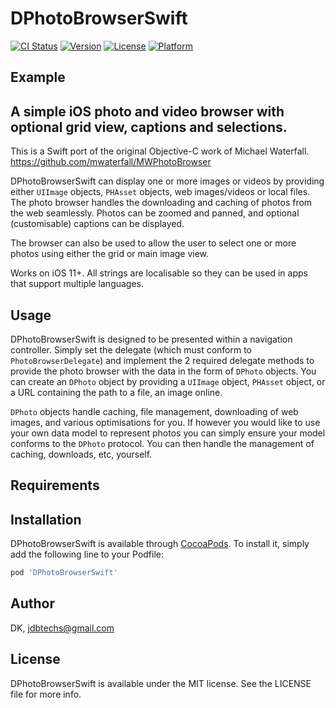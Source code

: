 # DPhotoBrowserSwift

[![CI Status](https://img.shields.io/travis/DK/DPhotoBrowserSwift.svg?style=flat)](https://travis-ci.org/DK/DPhotoBrowserSwift)
[![Version](https://img.shields.io/cocoapods/v/DPhotoBrowserSwift.svg?style=flat)](https://cocoapods.org/pods/DPhotoBrowserSwift)
[![License](https://img.shields.io/cocoapods/l/DPhotoBrowserSwift.svg?style=flat)](https://cocoapods.org/pods/DPhotoBrowserSwift)
[![Platform](https://img.shields.io/cocoapods/p/DPhotoBrowserSwift.svg?style=flat)](https://cocoapods.org/pods/DPhotoBrowserSwift)

## Example

## A simple iOS photo and video browser with optional grid view, captions and selections.

This is a Swift port of the original Objective-C work of Michael Waterfall.
https://github.com/mwaterfall/MWPhotoBrowser

DPhotoBrowserSwift can display one or more images or videos by providing either `UIImage` objects, `PHAsset` objects, web images/videos or local files. The photo browser handles the downloading and caching of photos from the web seamlessly. Photos can be zoomed and panned, and optional (customisable) captions can be displayed.

The browser can also be used to allow the user to select one or more photos using either the grid or main image view.

Works on iOS 11+. All strings are localisable so they can be used in apps that support multiple languages.



## Usage

DPhotoBrowserSwift is designed to be presented within a navigation controller. Simply set the delegate (which must conform to `PhotoBrowserDelegate`) and implement the 2 required delegate methods to provide the photo browser with the data in the form of `DPhoto` objects. You can create an `DPhoto` object by providing a `UIImage` object, `PHAsset` object, or a URL containing the path to a file, an image online.

`DPhoto` objects handle caching, file management, downloading of web images, and various optimisations for you. If however you would like to use your own data model to represent photos you can simply ensure your model conforms to the `DPhoto` protocol. You can then handle the management of caching, downloads, etc, yourself.

## Requirements

## Installation

DPhotoBrowserSwift is available through [CocoaPods](https://cocoapods.org). To install
it, simply add the following line to your Podfile:

```ruby
pod 'DPhotoBrowserSwift'
```

## Author

DK, jdbtechs@gmail.com

## License

DPhotoBrowserSwift is available under the MIT license. See the LICENSE file for more info.

